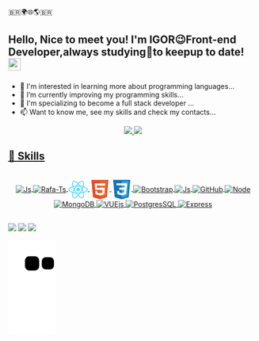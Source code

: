 🇧🇷🌍🌐🌎🇧🇷
## Hello, Nice to meet you! I'm IGOR😉Front-end Developer,always studying🎯to keepup to date! <img src="https://media.giphy.com/media/hvRJCLFzcasrR4ia7z/giphy.gif" width="25px" height="25px">


- 👀 I'm interested in learning more about programming languages...
- 🌱 I’m currently improving my programming skills...
- 💞️ I'm specializing to become a full stack developer ...
- 📫 Want to know me, see my skills and check my contacts...
<div align="center">
  <a href="https://github.com/igor300x">
  <img height="180em" src="https://github-readme-stats.vercel.app/api?username=igor300x&show_icons=true&theme=algolia&include_all_commits=true&count_private=true"/>
  <img height="180em" src="https://github-readme-stats.vercel.app/api/top-langs/?username=igor300x&layout=compact&langs_count=7&theme=algolia"/>
</div>
  
  ## 🚀 Skills
<div align="center" style="display: inline_block"><br>
  <img align="center" alt="Js" height="40" width="40" src="https://cdn.iconscout.com/icon/free/png-256/javascript-2752148-2284965.png?f=avif&w=128">
  <img align="center" alt="Rafa-Ts" height="40" width="40" src="https://cdn.iconscout.com/icon/free/png-256/typescript-1174965.png?f=avif&w=128">
  <img align="center" alt="Rafa-React" height="40" width="40" src="https://raw.githubusercontent.com/devicons/devicon/master/icons/react/react-original.svg">
  <img align="center" alt="Rafa-HTML" height="40" width="40" src="https://raw.githubusercontent.com/devicons/devicon/master/icons/html5/html5-original.svg">
  <img align="center" alt="Rafa-CSS" height="40" width="40" src="https://raw.githubusercontent.com/devicons/devicon/master/icons/css3/css3-original.svg">
  <img align="center" alt="Bootstrap" height="40" width="40" src="https://cdn.iconscout.com/icon/free/png-512/bootstrap-3628663-3029888.png?f=avif&w=256">
  <img align="center" alt="Js" height="40" width="40" src="https://cdn.iconscout.com/icon/free/png-256/git-225996.png?f=avif&w=128">
  <img align="center" alt="GitHub" height="40" width="40" src="https://cdn.iconscout.com/icon/free/png-256/github-169-1174970.png?f=avif&w=128">
  <img align="center" alt="Node" height="40" width="40" src="https://cdn.iconscout.com/icon/free/png-512/node-js-1-1174935.png?f=avif&w=256">
  <img align="center" alt="MongoDB" height="40" width="40" src="https://cdn.iconscout.com/icon/free/png-256/mongodb-4-1175139.png?f=avif&w=128">
  <img align="center" alt="VUEjs" height="40" width="40" src="https://cdn.iconscout.com/icon/free/png-256/vuejs-3-1175070.png?f=avif&w=128">
  <img align="center" alt="PostgresSQL" height="40" width="40" src="https://cdn.iconscout.com/icon/free/png-256/postgresql-11-1175122.png?f=avif&w=128">
  <img align="center" alt="Express" height="40" width="40" src="https://cdn.iconscout.com/icon/free/png-256/express-2-282577.png?f=avif&w=128">

</div>

  ##
 
<div> 
  <a href="https://youtube.com/channel/UCK_ErU00qAMMeEZ83cG017w" target="_blank"><img src="https://img.shields.io/badge/YouTube-FF0000?style=for-the-badge&logo=youtube&logoColor=white" target="_blank"></a>
  <a href ="mailto:igor300x@gmail.com"><img src="https://img.shields.io/badge/-Gmail-%23333?style=for-the-badge&logo=gmail&logoColor=white" target="_blank"></a>
  <a href="https://www.linkedin.com/in/igor300x" target="_blank"><img src="https://img.shields.io/badge/-LinkedIn-%230077B5?style=for-the-badge&logo=linkedin&logoColor=white" target="_blank"></a> 

![Snake animation](https://github.com/rafaballerini/rafaballerini/blob/output/github-contribution-grid-snake.svg)
 
</div>

<!---
--->
